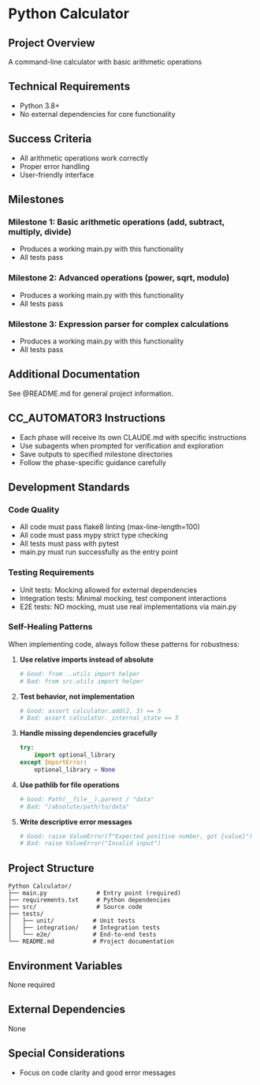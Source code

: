 # Python Calculator

## Project Overview
A command-line calculator with basic arithmetic operations

## Technical Requirements
- Python 3.8+
- No external dependencies for core functionality

## Success Criteria
- All arithmetic operations work correctly
- Proper error handling
- User-friendly interface

## Milestones

### Milestone 1: Basic arithmetic operations (add, subtract, multiply, divide)
- Produces a working main.py with this functionality
- All tests pass

### Milestone 2: Advanced operations (power, sqrt, modulo)
- Produces a working main.py with this functionality
- All tests pass

### Milestone 3: Expression parser for complex calculations
- Produces a working main.py with this functionality
- All tests pass



## Additional Documentation
See @README.md for general project information.

## CC_AUTOMATOR3 Instructions
- Each phase will receive its own CLAUDE.md with specific instructions
- Use subagents when prompted for verification and exploration
- Save outputs to specified milestone directories
- Follow the phase-specific guidance carefully

## Development Standards

### Code Quality
- All code must pass flake8 linting (max-line-length=100)
- All code must pass mypy strict type checking
- All tests must pass with pytest
- main.py must run successfully as the entry point

### Testing Requirements
- Unit tests: Mocking allowed for external dependencies
- Integration tests: Minimal mocking, test component interactions
- E2E tests: NO mocking, must use real implementations via main.py

### Self-Healing Patterns
When implementing code, always follow these patterns for robustness:

1. **Use relative imports instead of absolute**
   ```python
   # Good: from ..utils import helper
   # Bad: from src.utils import helper
   ```

2. **Test behavior, not implementation**
   ```python
   # Good: assert calculator.add(2, 3) == 5
   # Bad: assert calculator._internal_state == 5
   ```

3. **Handle missing dependencies gracefully**
   ```python
   try:
       import optional_library
   except ImportError:
       optional_library = None
   ```

4. **Use pathlib for file operations**
   ```python
   # Good: Path(__file__).parent / "data"
   # Bad: "/absolute/path/to/data"
   ```

5. **Write descriptive error messages**
   ```python
   # Good: raise ValueError(f"Expected positive number, got {value}")
   # Bad: raise ValueError("Invalid input")
   ```

## Project Structure
```
Python Calculator/
├── main.py              # Entry point (required)
├── requirements.txt     # Python dependencies
├── src/                 # Source code
├── tests/
│   ├── unit/           # Unit tests
│   ├── integration/    # Integration tests
│   └── e2e/            # End-to-end tests
└── README.md           # Project documentation
```

## Environment Variables
None required

## External Dependencies
None

## Special Considerations
- Focus on code clarity and good error messages